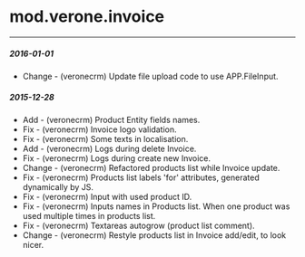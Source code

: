 # mod.verone.invoice
---

#####  2016-01-01

- Change - (veronecrm) Update file upload code to use APP.FileInput.

#####  2015-12-28

- Add - (veronecrm) Product Entity fields names.
- Fix - (veronecrm) Invoice logo validation.
- Fix - (veronecrm) Some texts in localisation.
- Add - (veronecrm) Logs during delete Invoice.
- Fix - (veronecrm) Logs during create new Invoice.
- Change - (veronecrm) Refactored products list while Invoice update.
- Fix - (veronecrm) Products list labels 'for' attributes, generated dynamically by JS.
- Fix - (veronecrm) Input with used product ID.
- Fix - (veronecrm) Inputs names in Products list. When one product was used multiple times in products list.
- Fix - (veronecrm) Textareas autogrow (product list comment).
- Change - (veronecrm) Restyle products list in Invoice add/edit, to look nicer.
